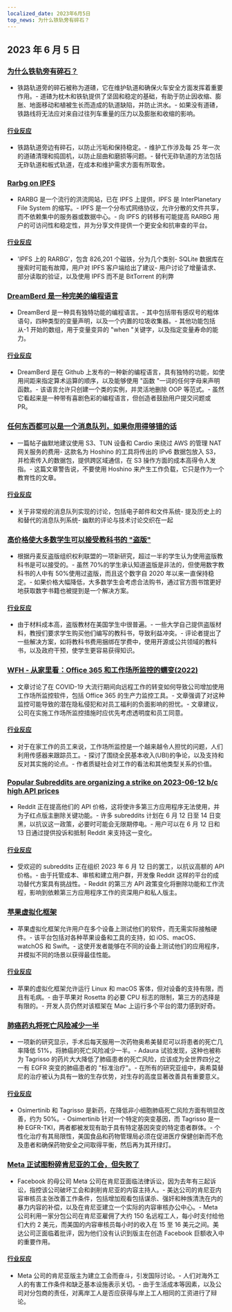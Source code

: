 ```yaml
---
localized_date: 2023年6月5日
top_news: 为什么铁轨旁有碎石？
---
```


## 2023 年 6 月 5 日

### [为什么铁轨旁有碎石？](https://www.alpharail.co.nz/why-do-railway-tracks-have-crushed-stones-alongside-them/)

- 铁路轨道旁的碎石被称为道碴，它在维护轨道和确保火车安全方面发挥着重要作用。- 道碴为枕木和铁轨提供了坚固和稳定的基础，有助于防止因收缩、膨胀、地面移动和植被生长而造成的轨道缺陷，并防止洪水。- 如果没有道碴，铁路线将无法应对来自过往列车重量的压力以及膨胀和收缩的影响。

#### [行业反应](http://news.ycombinator.com/item?id=36183788)

- 铁路轨道旁边有碎石，以防止污垢和保持稳定。- 维护工作涉及每 25 年一次的道碴清理和捣固机，以防止屈曲和磨损等问题。- 替代无砟轨道的方法包括无砟轨道和板式轨道，在成本和维护需求方面有所取舍。

### [Rarbg on IPFS](https://ipfs.io/ipfs/QmbpRxBZ5HDZDVRoeAU8xFYnoP4r5eGCxdkmfFW3JbA6mq/)

- RARBG 是一个流行的洪流网站，已在 IPFS 上提供，IPFS 是 InterPlanetary File System 的缩写。- IPFS 是一个分布式网络协议，允许分散的文件共享，而不依赖集中的服务器或数据中心。- 向 IPFS 的转移有可能提高 RARBG 用户的可访问性和稳定性，并为分享文件提供一个更安全和抗审查的平台。

#### [行业反应](http://news.ycombinator.com/item?id=36186185)

- 'IPFS 上的 RARBG'，包含 826,201 个磁铁，分为几个类别- SQLite 数据库在搜索时可能有故障，用户对 IPFS 客户端给出了建议- 用户讨论了增量请求、部分读取的验证，以及使用 IPFS 而不是 BitTorrent 的利弊

### [DreamBerd 是一种完美的编程语言](https://github.com/TodePond/DreamBerd)

- DreamBerd 是一种具有独特功能的编程语言。- 其中包括带有感叹号的粗体语句，四种类型的变量声明，以及一个内置的垃圾收集器。- 其他功能包括从-1 开始的数组，用于变量变异的 "when "关键字，以及指定变量寿命的能力。

#### [行业反应](http://news.ycombinator.com/item?id=36183683)

- DreamBerd 是在 Github 上发布的一种新的编程语言，具有独特的功能，如使用间距来指定算术运算的顺序，以及能够使用 "函数 "一词的任何字母来声明函数。- 该语言允许只创建一个类的实例，并灵活地删除 OOP 等范式。- 虽然它看起来是一种带有喜剧色彩的编程语言，但创造者鼓励用户提交问题或 PR。

### [任何东西都可以是一个消息队列，如果你用得够错的话](https://xeiaso.net/blog/anything-message-queue)

- 一篇帖子幽默地建议使用 S3、TUN 设备和 Cardio 来绕过 AWS 的管理 NAT 网关服务的费用- 这款名为 Hoshino 的工具将传出的 IPv6 数据包放入 S3，并检索传入的数据包，提供跨区域通信，在 S3 操作方面的成本高得令人发指。- 这篇文章警告说，不要使用 Hoshino 来产生工作负载，它只是作为一个教育性的文章。

#### [行业反应](http://news.ycombinator.com/item?id=36186176)

- 关于非常规的消息队列实现的讨论，包括电子邮件和文件系统- 提及历史上的和替代的消息队列系统- 幽默的评论与技术讨论交织在一起

### [高价格使大多数学生可以接受教科书的 "盗版"](https://torrentfreak.com/high-prices-make-textbook-piracy-acceptable-to-most-students-230604/)

- 根据丹麦反盗版组织权利联盟的一项新研究，超过一半的学生认为使用盗版教科书是可以接受的。- 虽然 70%的学生承认知道盗版是非法的，但使用数字教科书的人中有 50%使用过盗版，而且这个数字自 2020 年以来一直保持稳定。- 如果价格大幅降低，大多数学生会考虑合法购书，通过官方图书馆更好地获取数字书籍也被提到是一个解决方案。

#### [行业反应](http://news.ycombinator.com/item?id=36186080)

- 由于材料成本高，盗版教材在美国学生中很普遍。- 一些大学自己提供盗版材料，教授们要求学生购买他们编写的教科书，导致利益冲突。- 评论者提出了一些解决方案，如将教科书费用捆绑在学费中，使用开源或公共领域的教科书，以及政府干预，使学生更容易获得知识。

### [WFH - 从家里看：Office 365 和工作场所监控的蠕变(2022)](https://privacyinternational.org/long-read/4909/wfh-watched-home-office-365-and-workplace-surveillance-creep)

- 文章讨论了在 COVID-19 大流行期间向远程工作的转变如何导致公司增加使用工作场所监控软件，包括 Office 365 的生产力监控工具。- 文章强调了对这种监控可能导致的潜在隐私侵犯和对员工福利的负面影响的担忧。- 文章建议，公司在实施工作场所监控措施时应优先考虑透明度和员工同意。

#### [行业反应](http://news.ycombinator.com/item?id=36187550)

- 对于在家工作的员工来说，工作场所监控是一个越来越令人担忧的问题，人们利用传感器来跟踪员工。- 探讨了围绕全民基本收入(UBI)的争论，以及支持和反对其实施的论点。- 作者质疑社会对工作的看法和其他类型关系的价值。

### [Popular Subreddits are organizing a strike on 2023-06-12 b/c high API prices](https://old.reddit.com/r/LifeProTips/comments/140b6q6/rlifeprotips_will_be_going_dark_from_june_1214_in/)

- Reddit 正在提高他们的 API 价格，这将使许多第三方应用程序无法使用，并为子红点版主删除关键功能。- 许多 subreddits 计划在 6 月 12 日至 14 日变黑，以抗议这一政策，必要时可能会无限期停电。- 用户可以在 6 月 12 日和 13 日通过提供投诉和抵制 Reddit 来支持这一变化。

#### [行业反应](http://news.ycombinator.com/item?id=36187705)

- 受欢迎的 subreddits 正在组织 2023 年 6 月 12 日的罢工，以抗议高额的 API 价格。- 由于托管成本、审核和建立用户群，开发像 Reddit 这样的平台的成功替代方案具有挑战性。- Reddit 的第三方 API 政策变化将删除功能和工作流程，影响到依赖第三方应用程序工作的资深用户和私人版主。

### [苹果虚拟化框架](https://developer.apple.com/documentation/virtualization)

- 苹果虚拟化框架允许用户在多个设备上测试他们的软件，而无需实际接触硬件。- 该平台包括对各种苹果设备和工具的支持，如 iOS、macOS、watchOS 和 Swift。- 这使开发者能够在不同的设备上测试他们的应用程序，并模拟不同的场景以获得最佳性能。

#### [行业反应](http://news.ycombinator.com/item?id=36184400)

- 苹果的虚拟化框架允许运行 Linux 和 macOS 客体，但对设备的支持有限，而且有毛病。- 由于苹果对 Rosetta 的必要 CPU 标志的限制，第三方的选择是有限的。- 开发人员仍然对该框架在 Mac 上运行多个平台的潜力感到好奇。

### [肺癌药丸将死亡风险减少一半](https://www.theguardian.com/science/2023/jun/04/lung-cancer-pill-cuts-risk-of-death-by-half-says-thrilling-study)

- 一项新的研究显示，手术后每天服用一次药物奥希美替尼可以将患者的死亡几率降低 51%，将肺癌的死亡风险减少一半。- Adaura 试验发现，这种也被称为 Tagrisso 的药片大大降低了肺癌患者的死亡风险，应该成为全世界四分之一有 EGFR 突变的肺癌患者的 "标准治疗"。- 在所有的研究亚组中，奥希莫替尼的治疗被认为具有一致的生存优势，对生存的高度显著改善具有重要意义。

#### [行业反应](http://news.ycombinator.com/item?id=36185173)

- Osimertinib 和 Tagrisso 是新药，在降低非小细胞肺癌死亡风险方面有明显改善，约为 50%。- Osimertinib 针对一个特定的突变基因，而 Tagrisso 是一种 EGFR-TKI，两者都被发现有助于具有特定基因突变的特定患者群体。- 个性化治疗有其局限性，美国食品和药物管理局必须在促进医疗保健创新而不危及患者和确保药物安全之间取得平衡，然后再为其开绿灯。

### [Meta 正试图粉碎肯尼亚的工会，但失败了](https://jacobin.com/2023/06/meta-is-trying-and-failing-to-crush-unions-in-kenya)

- Facebook 的母公司 Meta 公司在肯尼亚面临法律诉讼，因为去年有三起诉讼，指控该公司破坏工会和剥削肯尼亚的内容主持人。- 美达公司的肯尼亚内容审核员主张改善工作条件，包括增加观看包括谋杀、强奸和种族清洗在内的暴力内容的补偿，以及在肯尼亚建立一个实际的内容审核办公中心。- Meta 公司利用一家分包公司在肯尼亚雇佣了大约 150 名远程工人，每小时支付给他们大约 2 美元，而美国的内容审核员每小时的收入在 15 至 16 美元之间。美达公司正面临着批评，因为他们没有认识到版主在创造 Facebook 巨额收入中的重要作用。

#### [行业反应](http://news.ycombinator.com/item?id=36185394)

- Meta 公司的肯尼亚版主为建立工会而奋斗，引发国际讨论。- 人们对海外工人的有害工作条件和缺乏基本设施表示关切。- 由于生活成本等因素，以及公司对分包商的责任，对离岸工人是否应获得与岸上工人相同的工资进行了辩论。

</Steps>
